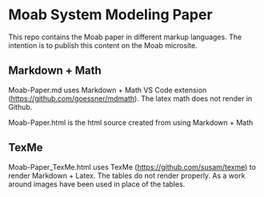 # Moab System Modeling Paper

This repo contains the Moab paper in different markup languages. The intention is to publish this content on the Moab microsite.


## Markdown + Math

Moab-Paper.md uses Markdown + Math VS Code extension (https://github.com/goessner/mdmath). The latex math does not render in Github.

Moab-Paper.html is the html source created from using Markdown + Math

## TexMe

Moab-Paper_TexMe.html uses TexMe (https://github.com/susam/texme) to render Markdown + Latex. The tables do not render properly. As a work around images have been used in place of the tables.
